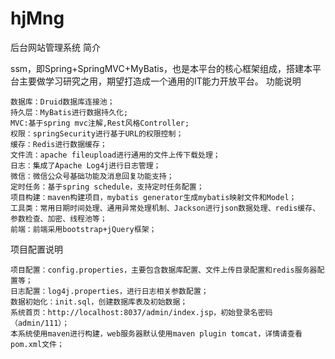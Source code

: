 # hjMng
后台网站管理系统
简介

ssm，即Spring+SpringMVC+MyBatis，也是本平台的核心框架组成，搭建本平台主要做学习研究之用，期望打造成一个通用的IT能力开放平台。
功能说明

    数据库：Druid数据库连接池；
    持久层：MyBatis进行数据持久化;
    MVC:基于spring mvc注解,Rest风格Controller;
    权限：springSecurity进行基于URL的权限控制；
    缓存：Redis进行数据缓存；
    文件流：apache fileupload进行通用的文件上传下载处理；
    日志：集成了Apache Log4j进行日志管理；
    微信：微信公众号基础功能及消息回复功能支持；
    定时任务：基于spring schedule，支持定时任务配置；
    项目构建：maven构建项目，mybatis generator生成mybatis映射文件和Model；
    工具类：常用日期时间处理、通用异常处理机制、Jackson进行json数据处理、redis缓存、参数检查、加密、线程池等；
    前端：前端采用bootstrap+jQuery框架；

项目配置说明

    项目配置：config.properties，主要包含数据库配置、文件上传目录配置和redis服务器配置等；
    日志配置：log4j.properties，进行日志相关参数配置；
    数据初始化：init.sql，创建数据库表及初始数据；
    系统首页：http://localhost:8037/admin/index.jsp，初始登录名密码（admin/111）；
    本系统使用maven进行构建，web服务器默认使用maven plugin tomcat，详情请查看pom.xml文件；


